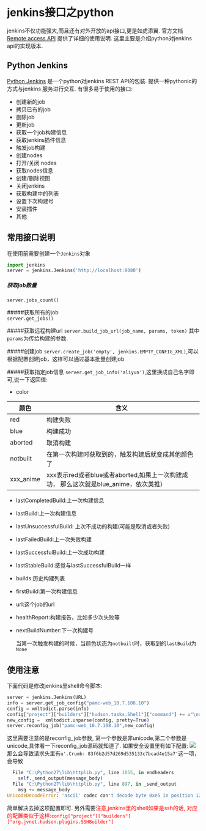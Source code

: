 # jenkins接口之python

jenkins不仅功能强大,而且还有对外开放的api接口,更是如虎添翼.  官方文档[Remote access API](https://wiki.jenkins-ci.org/display/JENKINS/Remote+access+API) 提供了详细的使用说明. 这里主要是介绍python对jenkins api的实现版本.

## Python Jenkins

[Python Jenkins](http://python-jenkins.readthedocs.io/en/latest/) 是一个python对jenkins REST API的包装. 提供一种pythonic的方式与jenkins 服务进行交互. 有很多易于使用的接口:

- 创建新的job
- 拷贝已有的job
- 删除job
- 更新job
- 获取一个job构建信息
- 获取jenkins插件信息
- 触发job构建
- 创建nodes
- 打开/关闭 nodes
- 获取nodes信息
- 创建/删除视图
- 关闭jenkins
- 获取构建中的列表
- 设置下次构建号
- 安装插件
- 其他

## 常用接口说明

在使用前需要创建一个`Jenkins`对象
```python
import jenkins  
server = jenkins.Jenkins('http://localhost:8080')
```

##### 获取job数量
`server.jobs_count()`


#####获取所有的job  
`server.get_jobs()`

#####获取远程构建url
`server.build_job_url(job_name, params, token)`
其中`params`为传给构建的参数.

#####创建job
`server.create_job('empty', jenkins.EMPTY_CONFIG_XML)`,可以根据配置创建job，这样可以通过基本批量创建job

#####获取指定job信息
`server.get_job_info('aliyun')`,这里换成自己名字即可,说一下返回值:

- color  

|颜色        |含义 |
|------------|----|
| red        |构建失败    |
| blue       |构建成功    |
| aborted    |取消构建    |
| notbuilt   |在第一次构建时获取到的，触发构建后就变成其他颜色了    |
| xxx_anime  |xxx表示red或者blue或者aborted,如果上一次构建成功， 那么这次就是blue_anime，依次类推)|

- lastCompletedBuild:上一次构建信息
- lastBuild:上一次构建信息
- lastUnsuccessfulBuild: 上次不成功的构建(可能是取消或者失败)
- lastFailedBuild:上一次失败构建
- lastSuccessfulBuild:上一次成功构建
- lastStableBuild:感觉与lastSuccessfulBuild一样
- builds:历史构建列表
- firstBuild:第一次构建信息
- url:这个job的url
- healthReport:构建报告，比如多少次失败等
- nextBuildNumber:下一次构建号  

	当第一次触发构建的时候，当颜色状态为`notbuilt`时，获取到的`lastBuild`为`None`


## 使用注意


下面代码是修改jenkins里shell命令脚本:

```python
server = jenkins.Jenkins(URL)
info = server.get_job_config("pamc-web_10.7.108.10")
config = xmltodict.parse(info)
config["project"]["builders"]["hudson.tasks.Shell"]["command"] += u"\ndate;"
new_config =  xmltodict.unparse(config, pretty=True)
server.reconfig_job("pamc-web_10.7.108.10",new_config)
```

这里需要注意的是reconfig_job参数, 第一个参数是非unicode,第二个参数是unicode,具体看一下reconfig_job源码就知道了. 如果安全设置里有如下配置:
![](http://ocidwvtj2.bkt.clouddn.com/crumb.png)
那么会导致请求头里有```u'.Crumb: 83f6b2d57d269d535133c7bcad4e15a7'```这一项，会导致
```python
  File "C:\Python27\lib\httplib.py", line 1055, in endheaders
    self._send_output(message_body)
  File "C:\Python27\lib\httplib.py", line 897, in _send_output
    msg += message_body
UnicodeDecodeError: 'ascii' codec can't decode byte 0xe5 in position 1217: ordinal not in range(128)
```
简单解决去掉这项配置即可. 另外需要<font color=red>注意,jenkins里的shell如果是ssh的话, 对应的配置类似于这样:```config["project"]["builders"]["org.jvnet.hudson.plugins.SSHBuilder"]```</font>